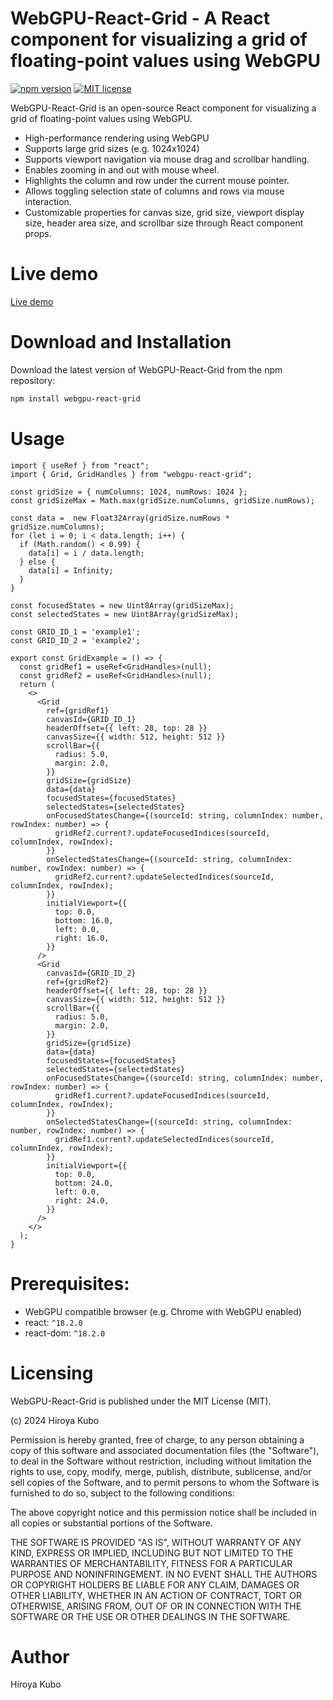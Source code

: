 # WebGPU-React-Grid - A React component for visualizing a grid of floating-point values using WebGPU
[![npm version](https://badge.fury.io/js/webgpu-react-grid.svg)](https://badge.fury.io/js/webgpu-react-grid)
[![MIT license](https://img.shields.io/badge/License-MIT-blue.svg)](https://github.com/silevis/reactgrid/blob/develop/LICENSE)


WebGPU-React-Grid is an open-source React component for visualizing a grid of floating-point values using WebGPU.

- High-performance rendering using WebGPU
- Supports large grid sizes (e.g. 1024x1024)
- Supports viewport navigation via mouse drag and scrollbar handling.
- Enables zooming in and out with mouse wheel.
- Highlights the column and row under the current mouse pointer.
- Allows toggling selection state of columns and rows via mouse interaction.
- Customizable properties for canvas size, grid size, viewport display size, header area size, and scrollbar size through React component props.

# Live demo

[Live demo](https://kubohiroya.github.io/webgpu-react-grid/examples/index.html)

# Download and Installation

Download the latest version of WebGPU-React-Grid from the npm repository:

```bash
npm install webgpu-react-grid
```

# Usage

```tsx
import { useRef } from "react";
import { Grid, GridHandles } from "webgpu-react-grid";

const gridSize = { numColumns: 1024, numRows: 1024 };
const gridSizeMax = Math.max(gridSize.numColumns, gridSize.numRows);

const data =  new Float32Array(gridSize.numRows * gridSize.numColumns);
for (let i = 0; i < data.length; i++) {
  if (Math.random() < 0.99) {
    data[i] = i / data.length;
  } else {
    data[i] = Infinity;
  }
}

const focusedStates = new Uint8Array(gridSizeMax);
const selectedStates = new Uint8Array(gridSizeMax);

const GRID_ID_1 = 'example1';
const GRID_ID_2 = 'example2';

export const GridExample = () => {
  const gridRef1 = useRef<GridHandles>(null);
  const gridRef2 = useRef<GridHandles>(null);
  return (
    <>
      <Grid
        ref={gridRef1}
        canvasId={GRID_ID_1}
        headerOffset={{ left: 28, top: 28 }}
        canvasSize={{ width: 512, height: 512 }}
        scrollBar={{
          radius: 5.0,
          margin: 2.0,
        }}
        gridSize={gridSize}
        data={data}
        focusedStates={focusedStates}
        selectedStates={selectedStates}
        onFocusedStatesChange={(sourceId: string, columnIndex: number, rowIndex: number) => {
          gridRef2.current?.updateFocusedIndices(sourceId, columnIndex, rowIndex);
        }}
        onSelectedStatesChange={(sourceId: string, columnIndex: number, rowIndex: number) => {
          gridRef2.current?.updateSelectedIndices(sourceId, columnIndex, rowIndex);
        }}
        initialViewport={{
          top: 0.0,
          bottom: 16.0,
          left: 0.0,
          right: 16.0,
        }}
      />
      <Grid
        canvasId={GRID_ID_2}
        ref={gridRef2}
        headerOffset={{ left: 28, top: 28 }}
        canvasSize={{ width: 512, height: 512 }}
        scrollBar={{
          radius: 5.0,
          margin: 2.0,
        }}
        gridSize={gridSize}
        data={data}
        focusedStates={focusedStates}
        selectedStates={selectedStates}
        onFocusedStatesChange={(sourceId: string, columnIndex: number, rowIndex: number) => {
          gridRef1.current?.updateFocusedIndices(sourceId, columnIndex, rowIndex);
        }}
        onSelectedStatesChange={(sourceId: string, columnIndex: number, rowIndex: number) => {
          gridRef1.current?.updateSelectedIndices(sourceId, columnIndex, rowIndex);
        }}
        initialViewport={{
          top: 0.0,
          bottom: 24.0,
          left: 0.0,
          right: 24.0,
        }}
      />
    </>
  );
}
```

# Prerequisites:
 - WebGPU compatible browser (e.g. Chrome with WebGPU enabled)
 - react: `^18.2.0`
 - react-dom: `^18.2.0`


# Licensing

WebGPU-React-Grid is published under the MIT License (MIT).

(c) 2024 Hiroya Kubo

Permission is hereby granted, free of charge, to any person obtaining a copy of this software and associated documentation files (the "Software"), to deal in the Software without restriction, including without limitation the rights to use, copy, modify, merge, publish, distribute, sublicense, and/or sell copies of the Software, and to permit persons to whom the Software is furnished to do so, subject to the following conditions:

The above copyright notice and this permission notice shall be included in all copies or substantial portions of the Software.

THE SOFTWARE IS PROVIDED "AS IS", WITHOUT WARRANTY OF ANY KIND, EXPRESS OR IMPLIED, INCLUDING BUT NOT LIMITED TO THE WARRANTIES OF MERCHANTABILITY, FITNESS FOR A PARTICULAR PURPOSE AND NONINFRINGEMENT. IN NO EVENT SHALL THE AUTHORS OR COPYRIGHT HOLDERS BE LIABLE FOR ANY CLAIM, DAMAGES OR OTHER LIABILITY, WHETHER IN AN ACTION OF CONTRACT, TORT OR OTHERWISE, ARISING FROM, OUT OF OR IN CONNECTION WITH THE SOFTWARE OR THE USE OR OTHER DEALINGS IN THE SOFTWARE.

# Author

Hiroya Kubo

